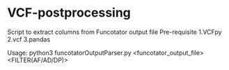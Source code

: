 # VCF-postprocessing
Script to extract columns from Funcotator output file 
Pre-requisite
1.VCFpy
2.vcf
3.pandas 

Usage:
python3 funcotatorOutputParser.py <funcotator_output_file> <FILTER(AF/AD/DP)>
